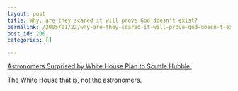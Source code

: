 ```yaml
---
layout: post
title: Why, are they scared it will prove God doesn't exist?
permalink: /2005/01/22/why-are-they-scared-it-will-prove-god-doesn-t-exist/index.html
post_id: 206
categories: []

---
```


 <a href="http://www.space.com/scienceastronomy/hubble_reaction_050121.html">Astronomers Surprised by White House Plan to Scuttle Hubble.</a>




The White House that is, not the astronomers.

